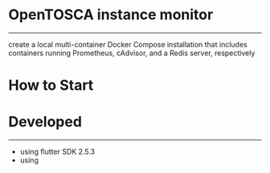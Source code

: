 # OpenTOSCA instance monitor
---
create a local multi-container Docker Compose installation that includes containers running Prometheus, cAdvisor, and a Redis server, respectively

# How to Start


# Developed
---
- using flutter SDK 2.5.3
- using 